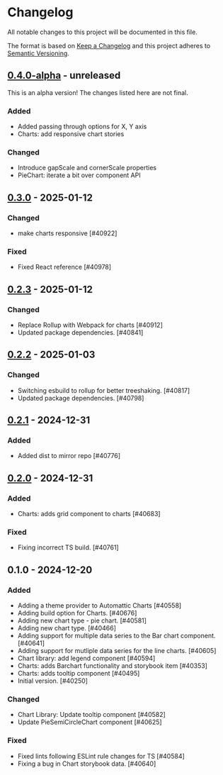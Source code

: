 # Changelog

All notable changes to this project will be documented in this file.

The format is based on [Keep a Changelog](https://keepachangelog.com/en/1.0.0/)
and this project adheres to [Semantic Versioning](https://semver.org/spec/v2.0.0.html).

## [0.4.0-alpha] - unreleased

This is an alpha version! The changes listed here are not final.

### Added
- Added passing through options for X, Y axis
- Charts: add responsive chart stories

### Changed
- Introduce gapScale and cornerScale properties
- PieChart: iterate a bit over component API

## [0.3.0] - 2025-01-12
### Changed
- make charts responsive [#40922]

### Fixed
- Fixed React reference [#40978]

## [0.2.3] - 2025-01-12
### Changed
- Replace Rollup with Webpack for charts [#40912]
- Updated package dependencies. [#40841]

## [0.2.2] - 2025-01-03
### Changed
- Switching esbuild to rollup for better treeshaking. [#40817]
- Updated package dependencies. [#40798]

## [0.2.1] - 2024-12-31
### Added
- Added dist to mirror repo [#40776]

## [0.2.0] - 2024-12-31
### Added
- Charts: adds grid component to charts [#40683]

### Fixed
- Fixing incorrect TS build. [#40761]

## 0.1.0 - 2024-12-20
### Added
- Adding a theme provider to Automattic Charts [#40558]
- Adding build option for Charts. [#40676]
- Adding new chart type - pie chart. [#40581]
- Adding new chart type. [#40466]
- Adding support for multiple data series to the Bar chart component. [#40641]
- Adding support for mutliple data series for the line charts. [#40605]
- Chart library: add legend component [#40594]
- Charts: adds Barchart functionality and storybook item [#40353]
- Charts: adds tooltip component [#40495]
- Initial version. [#40250]

### Changed
- Chart Library: Update tooltip component [#40582]
- Update PieSemiCircleChart component [#40625]

### Fixed
- Fixed lints following ESLint rule changes for TS [#40584]
- Fixing a bug in Chart storybook data. [#40640]

[0.4.0-alpha]: https://github.com/Automattic/charts/compare/v0.3.0...v0.4.0-alpha
[0.3.0]: https://github.com/Automattic/charts/compare/v0.2.3...v0.3.0
[0.2.3]: https://github.com/Automattic/charts/compare/v0.2.2...v0.2.3
[0.2.2]: https://github.com/Automattic/charts/compare/v0.2.1...v0.2.2
[0.2.1]: https://github.com/Automattic/charts/compare/v0.2.0...v0.2.1
[0.2.0]: https://github.com/Automattic/charts/compare/v0.1.0...v0.2.0
